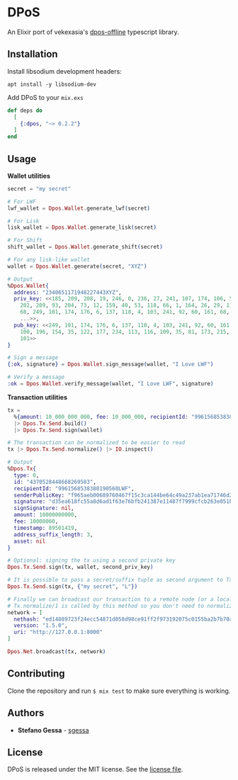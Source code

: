 # DPoS

An Elixir port of vekexasia's [dpos-offline](https://www.npmjs.com/package/dpos-offline) typescript library.

## Installation

Install libsodium development headers:

`apt install -y libsodium-dev`

Add DPoS to your `mix.exs`

```elixir
def deps do
  [
    {:dpos, "~> 0.2.2"}
  ]
end
```

## Usage

**Wallet utilities**

```elixir
secret = "my secret"

# For LWF
lwf_wallet = Dpos.Wallet.generate_lwf(secret)

# For Lisk
lisk_wallet = Dpos.Wallet.generate_lisk(secret)

# For Shift
shift_wallet = Dpos.Wallet.generate_shift(secret)

# For any lisk-like wallet
wallet = Dpos.Wallet.generate(secret, "XYZ")

# Output
%Dpos.Wallet{
  address: "2340651171948227443XYZ",
  priv_key: <<185, 209, 208, 19, 246, 0, 236, 27, 241, 107, 174, 106, 54, 52,
    202, 209, 93, 204, 73, 12, 159, 40, 53, 118, 66, 1, 164, 26, 29, 112, 222,
    68, 249, 101, 174, 176, 6, 137, 118, 4, 103, 241, 92, 60, 161, 68, 190, 100,
    ...>>,
  pub_key: <<249, 101, 174, 176, 6, 137, 118, 4, 103, 241, 92, 60, 161, 68, 190,
    100, 196, 154, 35, 122, 177, 234, 113, 116, 109, 35, 81, 173, 215, 138, 11,
    101>>
}

# Sign a message
{:ok, signature} = Dpos.Wallet.sign_message(wallet, "I Love LWF")

# Verify a message
:ok = Dpos.Wallet.verify_message(wallet, "I Love LWF", signature)
```

**Transaction utilities**

```elixir
tx =
  %{amount: 10_000_000_000, fee: 10_000_000, recipientId: "9961568538380190560LWF"}
  |> Dpos.Tx.Send.build()
  |> Dpos.Tx.Send.sign(wallet)

# The transaction can be normalized to be easier to read
tx |> Dpos.Tx.Send.normalize() |> IO.inspect()

# Output
%Dpos.Tx{
  type: 0,
  id: "4370528448668269583",
  recipientId: "9961568538380190560LWF",
  senderPublicKey: "f965aeb00689760467f15c3ca144be64c49a237ab1ea71746d2351add78a0b65",
  signature: "d35ea618fc55a8d6ad1f63e76bfb241387e11487f7999cfcb263e051b5dd846682ad48e8d1d255c345a88684eeb8c4ac559febc62b93d9d0ff724f3547ba4503",
  signSignature: nil,
  amount: 10000000000,
  fee: 10000000,
  timestamp: 89501419,
  address_suffix_length: 3,
  asset: nil
}

# Optional: signing the tx using a second private key
Dpos.Tx.Send.sign(tx, wallet, second_priv_key)

# It is possible to pass a secret/suffix tuple as second argument to Tx.sign/3:
Dpos.Tx.Send.sign(tx, {"my secret", "L"})

# Finally we can broadcast our transaction to a remote node (or a local node)
# Tx.normalize/1 is called by this method so you don't need to normalize it.
network = [
  nethash: "ed14889723f24ecc54871d058d98ce91ff2f973192075c0155ba2b7b70ad2511",
  version: "1.5.0",
  uri: "http://127.0.0.1:8000"
]

Dpos.Net.broadcast(tx, network)
```

## Contributing

Clone the repository and run `$ mix test` to make sure everything is working.

## Authors

* **Stefano Gessa** - [sgessa](https://github.com/sgessa)

## License

DPoS is released under the MIT license. See the [license file](LICENSE.txt).
